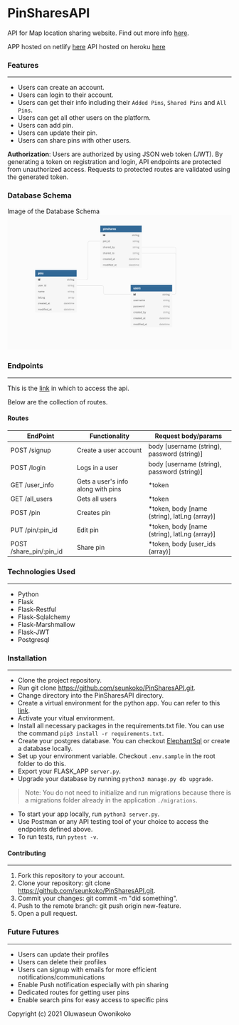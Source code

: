# PinSharesAPI

API for Map location sharing website. Find out more info [here](https://github.com/seunkoko/PinShares).

APP hosted on netlify [here](https://pinshares.netlify.app)
API hosted on heroku [here](https://pin-shares-api.herokuapp.com/)

### Features
---

* Users can create an account.
* Users can login to their account.
* Users can get their info including their `Added Pins`, `Shared Pins` and `All Pins`.
* Users can get all other users on the platform.
* Users can add pin.
* Users can update their pin.
* Users can share pins with other users.

**Authorization**:
Users are authorized by using JSON web token (JWT).
By generating a token on registration and login, API endpoints are protected from unauthorized access.
Requests to protected routes are validated using the generated token.


### Database Schema
Image of the Database Schema
![img](https://raw.githubusercontent.com/seunkoko/PinSharesAPI/main/documentation/databaseSchema.png)


### Endpoints
---

This is the [link](https://pin-shares-api.herokuapp.com/) in which to access the api. 

Below are the collection of routes.


#### Routes
EndPoint          |   Functionality    |    Request body/params
------------------|--------------------|--------------------------------------------------------------
POST /signup     | Create a user account   | body [username (string), password (string)]
POST /login       | Logs in a user    | body [username (string), password (string)]        
GET /user_info      | Gets a user's info along with pins     | *token
GET /all_users      | Gets all users    | *token
POST /pin | Creates pin | *token, body [name (string), latLng (array)]
PUT /pin/:pin_id     | Edit pin  | *token, body [name (string), latLng (array)]
POST /share_pin/:pin_id  | Share pin | *token, body [user_ids (array)]


### Technologies Used
---

- Python
- Flask
- Flask-Restful
- Flask-Sqlalchemy
- Flask-Marshmallow
- Flask-JWT
- Postgresql


### Installation
---

- Clone the project repository.
- Run git clone https://github.com/seunkoko/PinSharesAPI.git.
- Change directory into the PinSharesAPI directory.
- Create a virtual environment for the python app. You can refer to this [link](https://packaging.python.org/guides/installing-using-pip-and-virtualenv/).
- Activate your vitual environment.
- Install all necessary packages in the requirements.txt file. You can use the command `pip3 install -r requirements.txt`.
- Create your postgres database. You can checkout [ElephantSql](https://www.elephantsql.com/) or create a database locally.
- Set up your environment variable. Checkout `.env.sample`  in the root folder to do this.
- Export your FLASK_APP `server.py`.
- Upgrade your database by running `python3 manage.py db upgrade`.
> Note: You do not need to initialize and run migrations because there is a migrations folder already in the application `./migrations`.
- To start your app locally, run `python3 server.py`.
- Use Postman or any API testing tool of your choice to access the endpoints defined above.
- To run tests, run `pytest -v`.


#### Contributing
---

1. Fork this repository to your account.
2. Clone your repository: git clone https://github.com/seunkoko/PinSharesAPI.git.
4. Commit your changes: git commit -m "did something".
5. Push to the remote branch: git push origin new-feature.
6. Open a pull request.


### Future Futures
---
- Users can update their profiles
- Users can delete their profiles
- Users can signup with emails for more efficient notifications/communications
- Enable Push notification especially with pin sharing
- Dedicated routes for getting user pins
- Enable search pins for easy access to specific pins

Copyright (c) 2021 Oluwaseun Owonikoko
